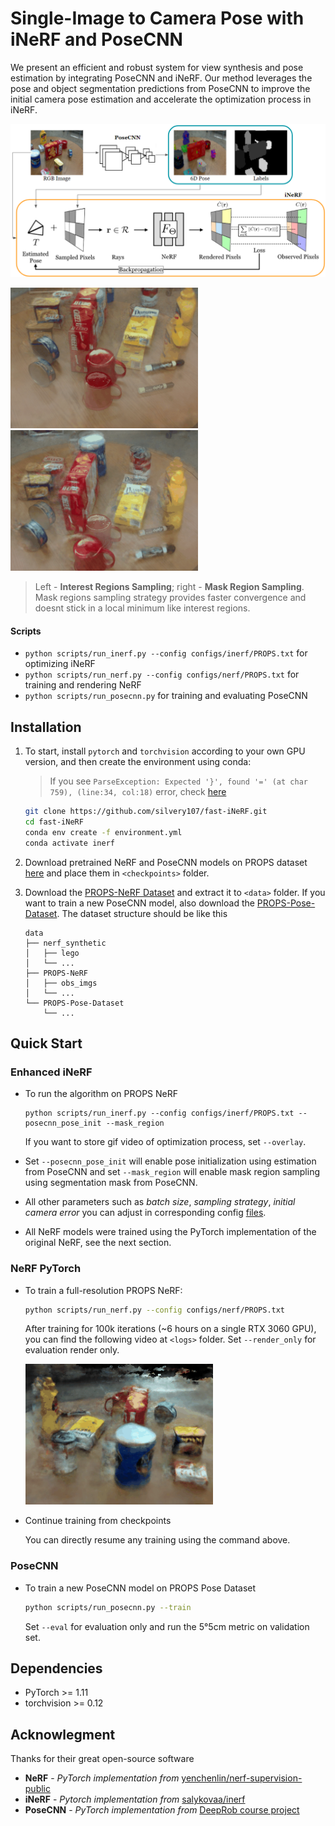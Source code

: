 # Single-Image to Camera Pose with iNeRF and PoseCNN

We present an efficient and robust system for view synthesis and pose estimation by integrating PoseCNN and iNeRF. Our method leverages the pose and object segmentation predictions from PoseCNN to improve the initial camera pose estimation and accelerate the optimization process in iNeRF.

<img src="figures/system.png" width="600">

<p align="left">
<img src="figures/obs_imgs_2_trans_z_baseline.gif" width="300">

<img src="figures/obs_imgs_2_trans_y_rot_mask.gif" width="300">
</p>

> Left - **Interest Regions Sampling**; right - **Mask Region Sampling**. 
> Mask regions sampling strategy provides faster convergence and doesnt stick in a local minimum like interest regions. 


#### Scripts
- `python scripts/run_inerf.py --config configs/inerf/PROPS.txt` for optimizing iNeRF
- `python scripts/run_nerf.py --config configs/nerf/PROPS.txt` for training and rendering NeRF
- `python scripts/run_posecnn.py` for training and evaluating PoseCNN


## Installation

1. To start, install `pytorch` and `torchvision` according to your own GPU version, and then create the environment using conda:

    > If you see `ParseException: Expected '}', found '=' (at char 759), (line:34, col:18)` error, check [here](https://github.com/sxyu/pixel-nerf/issues/61)

    ```sh
    git clone https://github.com/silvery107/fast-iNeRF.git
    cd fast-iNeRF
    conda env create -f environment.yml
    conda activate inerf
    ```
2. Download pretrained NeRF and PoseCNN models on PROPS dataset [here](https://drive.google.com/drive/folders/1WdyWak9-75OHoA7rJ2Frxghq6LSe3q71?usp=share_link) and place them in `<checkpoints>` folder.

3. Download the [PROPS-NeRF Dataset](https://drive.google.com/file/d/1HiYTfOr-Jw8TeMhc-61tUcyF1dRMYYr5/view?usp=share_link) and extract it to `<data>` folder. If you want to train a new PoseCNN model, also download  the [PROPS-Pose-Dataset](https://drive.google.com/file/d/15rhwXhzHGKtBcxJAYMWJG7gN7BLLhyAq/view). The dataset structure should be like this

    ```
    data
    ├── nerf_synthetic
    │   ├── lego
    │   └── ...
    ├── PROPS-NeRF
    │   ├── obs_imgs
    │   └── ...
    └── PROPS-Pose-Dataset
        └── ...
    ```


## Quick Start

### Enhanced iNeRF
- To run the algorithm on PROPS NeRF
    ```
    python scripts/run_inerf.py --config configs/inerf/PROPS.txt --posecnn_pose_init --mask_region
    ```
    If you want to store gif video of optimization process, set `--overlay`. 
- Set `--posecnn_pose_init` will enable pose initialization using estimation from PoseCNN and set `--mask_region` will enable mask region sampling using segmentation mask from PoseCNN.

- All other parameters such as _batch size_, _sampling strategy_, _initial camera error_ you can adjust in corresponding config [files](https://github.com/silvery107/fast-iNeRF/tree/main/configs).
<!-- 
To run the algorithm on the llff dataset, just download the "nerf_llff_data" folder from [here](https://drive.google.com/drive/folders/128yBriW1IG_3NJ5Rp7APSTZsJqdJdfc1) and put the downloaded folder in the "data" folder. -->

- All NeRF models were trained using the PyTorch implementation of the original NeRF, see the next section.


### NeRF PyTorch


- To train a full-resolution PROPS NeRF:
    ```bash
    python scripts/run_nerf.py --config configs/nerf/PROPS.txt
    ```
    After training for 100k iterations (~6 hours on a single RTX 3060 GPU), you can find the following video at `<logs>` folder. Set `--render_only` for evaluation render only.

     <img src="figures/props_nerf.gif" width="300">



- Continue training from checkpoints

    You can directly resume any training using the command above.

### PoseCNN
- To train a new PoseCNN model on PROPS Pose Dataset

    ```bash
    python scripts/run_posecnn.py --train
    ```
    Set `--eval` for evaluation only and run the 5°5cm metric on validation set. 


## Dependencies

- PyTorch >= 1.11
- torchvision >= 0.12

## Acknowlegment
Thanks for their great open-source software
- **NeRF** - *PyTorch implementation from* [yenchenlin/nerf-supervision-public](https://github.com/yenchenlin/nerf-supervision-public)
- **iNeRF** - *Pytorch implementation from* [salykovaa/inerf](https://github.com/salykovaa/inerf)
- **PoseCNN** - *PyTorch implementation from* [DeepRob course project](https://deeprob.org/projects/project4/)
